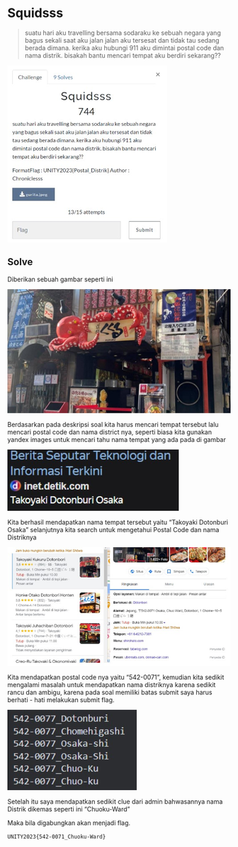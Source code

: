 # Squidsss

> suatu hari aku travelling bersama sodaraku ke sebuah negara yang bagus sekali saat aku jalan jalan aku tersesat dan tidak tau sedang berada dimana. kerika aku hubungi 911 aku dimintai postal code dan nama distrik. bisakah bantu mencari tempat aku berdiri sekarang??

![chall](images/chall.jpg)

## Solve

Diberikan sebuah gambar seperti ini

![gurita](images/gurita.jpeg)

Berdasarkan pada deskripsi soal kita harus mencari tempat tersebut lalu mencari postal code dan nama district nya, seperti biasa kita gunakan yandex images untuk mencari tahu nama tempat yang ada pada di gambar

![solve1](images/solve1.jpg)

Kita berhasil mendapatkan nama tempat tersebut yaitu “Takoyaki Dotonburi Osaka” selanjutnya kita search untuk mengetahui Postal Code dan nama Distriknya

![solve2](images/solve2.jpg)

Kita mendapatkan postal code nya yaitu “542-0071”, kemudian kita sedikit mengalami masalah untuk mendapatkan nama distriknya karena sedikit rancu dan ambigu, karena pada soal memiliki batas submit saya harus berhati - hati melakukan submit flag.

![solve3](images/solve3.jpg)

Setelah itu saya mendapatkan sedikit clue dari admin bahwasannya nama Distrik dikemas seperti ini “Chuoku-Ward”

Maka bila digabungkan akan menjadi flag.

```
UNITY2023{542-0071_Chuoku-Ward}
```
